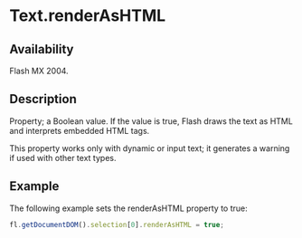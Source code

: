 # Text.renderAsHTML

## Availability

Flash MX 2004.

## Description

Property; a Boolean value. If the value is true, Flash draws the text as HTML and interprets embedded HTML tags.

 This property works only with dynamic or input text; it generates a warning if used with other text types.

## Example

The following example sets the renderAsHTML property to true:

```javascript
fl.getDocumentDOM().selection[0].renderAsHTML = true;
```
